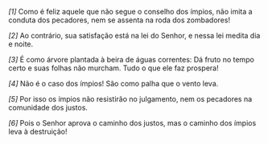 *[1]* Como é feliz aquele que não segue o conselho dos ímpios, não imita a conduta dos pecadores, nem se assenta na roda dos zombadores!

*[2]* Ao contrário, sua satisfação está na lei do Senhor, e nessa lei medita dia e noite.

*[3]* É como árvore plantada à beira de águas correntes: Dá fruto no tempo certo e suas folhas não murcham. Tudo o que ele faz prospera!

*[4]* Não é o caso dos ímpios! São como palha que o vento leva.

*[5]* Por isso os ímpios não resistirão no julgamento, nem os pecadores na comunidade dos justos.

*[6]* Pois o Senhor aprova o caminho dos justos, mas o caminho dos ímpios leva à destruição!

